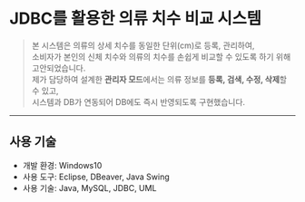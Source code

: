 # JDBC를 활용한 의류 치수 비교 시스템  
> 본 시스템은 의류의 상세 치수를 동일한 단위(cm)로 등록, 관리하여,  
> 소비자가 본인의 신체 치수와 의류의 치수를 손쉽게 비교할 수 있도록 하기 위해 고안되었습니다.  
> 제가 담당하여 설계한 **관리자 모드**에서는 의류 정보를 **등록, 검색, 수정, 삭제**할 수 있고,  
> 시스템과 DB가 연동되어 DB에도 즉시 반영되도록 구현했습니다.  
- - -  
## 사용 기술
- 개발 환경: Windows10
- 사용 도구: Eclipse, DBeaver, Java Swing
- 사용 기술: Java, MySQL, JDBC, UML
